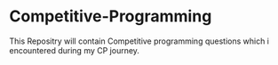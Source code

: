 # Competitive-Programming
This Repositry will contain Competitive programming questions which i encountered during my CP journey.
